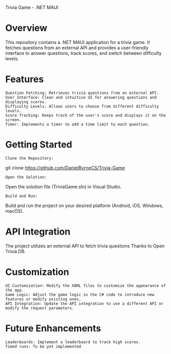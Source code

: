 Trivia Game - .NET MAUI

# Overview

This repository contains a .NET MAUI application for a trivia game. It fetches questions from an external API and provides a user-friendly interface to answer questions, track scores, and switch between difficulty levels.

# Features

    Question Fetching: Retrieves trivia questions from an external API.
    User Interface: Clean and intuitive UI for answering questions and displaying scores.
    Difficulty Levels: Allows users to choose from different difficulty levels.
    Score Tracking: Keeps track of the user's score and displays it on the screen.
    Timer: Implements a timer to add a time limit to each question.

# Getting Started

    Clone the Repository:

git clone https://github.com/DanielByrneCS/Trivia-Game

    Open the Solution:

Open the solution file (TriviaGame.sln) in Visual Studio.

    Build and Run:

Build and run the project on your desired platform (Android, iOS, Windows, macOS).

# API Integration

The project utilizes an external API to fetch trivia questions Thanks to Open Trivia DB.


# Customization

    UI Customization: Modify the XAML files to customize the appearance of the app.
    Game Logic: Adjust the game logic in the C# code to introduce new features or modify existing ones.
    API Integration: Update the API integration to use a different API or modify the request parameters.

# Future Enhancements

    Leaderboards: Implement a leaderboard to track high scores.
    Timed runs: To be yet implemented

